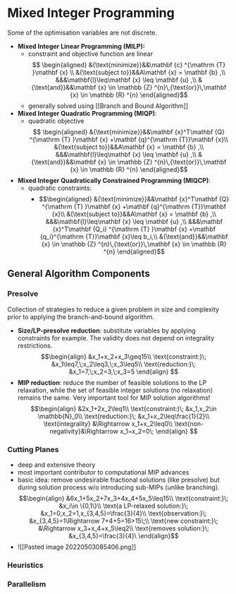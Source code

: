 # Mixed Integer Programming
Some of the optimisation variables are not discrete.


- **Mixed Integer Linear Programming (MILP):**
	- constraint and objective function are linear
$$
\begin{aligned}
&{\text{minimize}}&&\mathbf {c} ^{\mathrm {T} }\mathbf {x} \\
&{\text{subject to}}&&A\mathbf {x} = \mathbf {b} ,\\
&&&\mathbf{l}\leq\mathbf {x} \leq \mathbf {u} ,\\
&{\text{and}}&&\mathbf {x} \in \mathbb {Z} ^{n}\,{\text{or}}\,\mathbf {x} \in \mathbb {R} ^{n}
\end{aligned}$$
	- generally solved using [[Branch and Bound Algorithm]]
- **Mixed Integer Quadratic Programming (MIQP)**:
	- quadratic objective $$
\begin{aligned}
&{\text{minimize}}&&\mathbf {x}^T\mathbf {Q} ^{\mathrm {T} }\mathbf {x} +\mathbf {q}^{\mathrm {T}}\mathbf {x}\\
&{\text{subject to}}&&A\mathbf {x} = \mathbf {b} ,\\
&&&\mathbf{l}\leq\mathbf {x} \leq \mathbf {u} ,\\
&{\text{and}}&&\mathbf {x} \in \mathbb {Z} ^{n}\,{\text{or}}\,\mathbf {x} \in \mathbb {R} ^{n}
\end{aligned}$$
- **Mixed Integer Quadratically Constrained Programming (MIQCP)**:
	- quadratic constraints:
		- $$\begin{aligned}
&{\text{minimize}}&&\mathbf {x}^T\mathbf {Q} ^{\mathrm {T} }\mathbf {x} +\mathbf {q}^{\mathrm {T}}\mathbf {x}\\
&{\text{subject to}}&&A\mathbf {x} = \mathbf {b} ,\\
&&&\mathbf{l}\leq\mathbf {x} \leq \mathbf {u} ,\\
&&&\mathbf {x}^T\mathbf {Q_i} ^{\mathrm {T} }\mathbf {x} +\mathbf {q_i}^{\mathrm {T}}\mathbf {x}\leq b_i,\\
&{\text{and}}&&\mathbf {x} \in \mathbb {Z} ^{n}\,{\text{or}}\,\mathbf {x} \in \mathbb {R} ^{n}
\end{aligned}$$


## General Algorithm Components
### Presolve
Collection of strategies to reduce a given problem in size and complexity prior to applying the branch-and-bound algorithm. 

- **Size/LP-presolve reduction**: substitute variables by applying constraints for example. The validity does not depend on integrality restrictions.
	$$\begin{align}
	&x_1+x_2+x_3\geq15\\
	\text{constraint:}\; &x_1\leq7,\;x_2\leq3,\;x_3\leq5\\
	\text{reduction:}\; &x_1=7,\;x_2=3,\;x_3=5
	\end{align}
	$$
-  **MIP reduction**: reduce the number of feasible solutions to the LP relaxation, while the set of feasible integer solutions (no relaxation) remains the same. Very important tool for MIP solution algorithms!
	 	$$\begin{align}
	&2x_1+2x_2\leq1\\
	\text{constraint:}\; &x_1,x_2\in \mathbb{N}_0\\
	\text{reduction:}\; &x_1+x_2\leq\frac{1}{2}\\
	\text{integrality} &\Rightarrow x_1+x_2\leq0\\
	\text{non-negativity}&\Rightarrow x_1=x_2=0\;
	\end{align}
	$$

### Cutting Planes
- deep and extensive theory
- most important contributor to computational MIP advances
- basic idea: remove undesirable fractional solutions (like presolve) but during solution process w/o introducing sub-MIPs (unlike branching).
$$\begin{align}
&6x_1+5x_2+7x_3+4x_4+5x_5\leq15\\
\text{constraint:}\; &x_i\in \{0,1\}\\
\text{a LP-relaxed solution:}\; &x_1=0,x_2=1,x_{3,4,5}=\frac{3}{4}\\
\text{observation:}\; &x_{3,4,5}=1\Rightarrow 7+4+5=16>15\;\\
\text{new constraint:}\; &\Rightarrow x_3+x_4+x_5\leq2\\
\text{removes solution:}\; &x_{3,4,5}=\frac{3}{4}\
\end{align}$$
- ![[Pasted image 20220503085406.png]]

### Heuristics
### Parallelism
